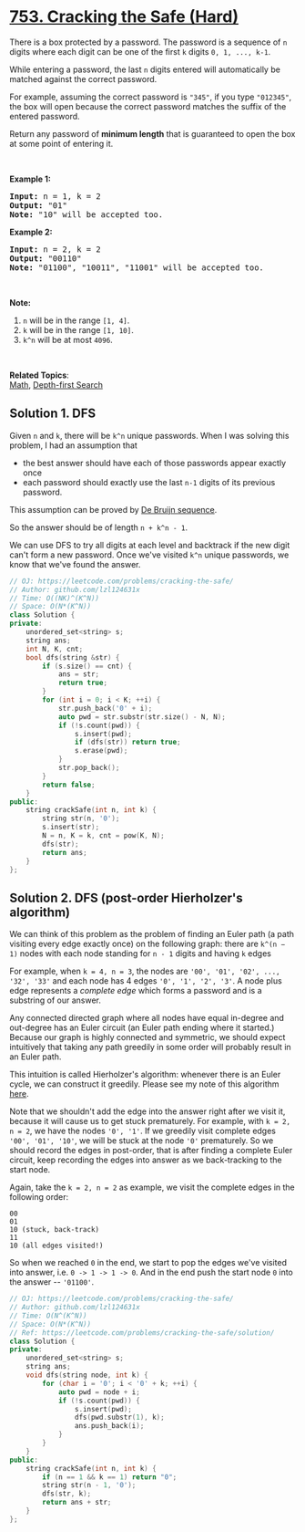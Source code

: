 # [753. Cracking the Safe (Hard)](https://leetcode.com/problems/cracking-the-safe/)

<p>There is a box protected by a password. The password is a sequence of&nbsp;<code>n</code> digits&nbsp;where each digit can be one of the first <code>k</code> digits <code>0, 1, ..., k-1</code>.</p>

<p>While entering a password,&nbsp;the last <code>n</code> digits entered will automatically be matched against the correct password.</p>

<p>For example, assuming the correct password is <code>"345"</code>,&nbsp;if you type <code>"012345"</code>, the box will open because the correct password matches the suffix of the entered password.</p>

<p>Return any password of <strong>minimum length</strong> that is guaranteed to open the box at some point of entering it.</p>

<p>&nbsp;</p>

<p><b>Example 1:</b></p>

<pre><b>Input:</b> n = 1, k = 2
<b>Output:</b> "01"
<b>Note:</b> "10" will be accepted too.
</pre>

<p><b>Example 2:</b></p>

<pre><b>Input:</b> n = 2, k = 2
<b>Output:</b> "00110"
<b>Note:</b> "01100", "10011", "11001" will be accepted too.
</pre>

<p>&nbsp;</p>

<p><b>Note:</b></p>

<ol>
	<li><code>n</code> will be in the range <code>[1, 4]</code>.</li>
	<li><code>k</code> will be in the range <code>[1, 10]</code>.</li>
	<li><code>k^n</code> will be at most <code>4096</code>.</li>
</ol>

<p>&nbsp;</p>


**Related Topics**:  
[Math](https://leetcode.com/tag/math/), [Depth-first Search](https://leetcode.com/tag/depth-first-search/)

## Solution 1. DFS

Given `n` and `k`, there will be `k^n` unique passwords. When I was solving this problem, I had an assumption that
* the best answer should have each of those passwords appear exactly once
* each password should exactly use the last `n-1` digits of its previous password.

This assumption can be proved by [De Bruijn sequence](https://en.wikipedia.org/wiki/De_Bruijn_sequence).

So the answer should be of length `n + k^n - 1`.

We can use DFS to try all digits at each level and backtrack if the new digit can't form a new password. Once we've visited `k^n` unique passwords, we know that we've found the answer.

```cpp
// OJ: https://leetcode.com/problems/cracking-the-safe/
// Author: github.com/lzl124631x
// Time: O((NK)^(K^N))
// Space: O(N*(K^N))
class Solution {
private:
    unordered_set<string> s;
    string ans;
    int N, K, cnt;
    bool dfs(string &str) {
        if (s.size() == cnt) {
            ans = str;
            return true;
        }
        for (int i = 0; i < K; ++i) {
            str.push_back('0' + i);
            auto pwd = str.substr(str.size() - N, N);
            if (!s.count(pwd)) {
                s.insert(pwd);
                if (dfs(str)) return true;
                s.erase(pwd);
            }
            str.pop_back();
        }
        return false;
    }
public:
    string crackSafe(int n, int k) {
        string str(n, '0');
        s.insert(str);
        N = n, K = k, cnt = pow(K, N);
        dfs(str);
        return ans;
    }
};
```

## Solution 2. DFS (post-order Hierholzer's algorithm)

We can think of this problem as the problem of finding an Euler path (a path visiting every edge exactly once) on the following graph: there are `k^(n − 1)` nodes with each node standing for `n - 1` digits and having `k` edges

For example, when `k = 4, n = 3`, the nodes are `'00', '01', '02', ..., '32', '33'` and each node has 4 edges `'0', '1', '2', '3'`. A node plus edge represents a _complete edge_ which forms a password and is a substring of our answer.

Any connected directed graph where all nodes have equal in-degree and out-degree has an Euler circuit (an Euler path ending where it started.) Because our graph is highly connected and symmetric, we should expect intuitively that taking any path greedily in some order will probably result in an Euler path.

This intuition is called Hierholzer's algorithm: whenever there is an Euler cycle, we can construct it greedily. Please see my note of this algorithm [here](../../notes/euler-path.md).

Note that we shouldn't add the edge into the answer right after we visit it, because it will cause us to get stuck prematurely. For example, with `k = 2, n = 2`, we have the nodes `'0', '1'`. If we greedily visit complete edges `'00', '01', '10'`, we will be stuck at the node `'0'` prematurely. So we should record the edges in post-order, that is after finding a complete Euler circuit, keep recording the edges into answer as we back-tracking to the start node.

Again, take the `k = 2, n = 2` as example, we visit the complete edges in the following order:

```
00
01
10 (stuck, back-track)
11
10 (all edges visited!)
```

So when we reached `0` in the end, we start to pop the edges we've visited into answer, i.e. `0 -> 1 -> 1 -> 0`. And in the end push the start node `0` into the answer -- `'01100'`.

```cpp
// OJ: https://leetcode.com/problems/cracking-the-safe/
// Author: github.com/lzl124631x
// Time: O(N^(K^N))
// Space: O(N*(K^N))
// Ref: https://leetcode.com/problems/cracking-the-safe/solution/
class Solution {
private:
    unordered_set<string> s;
    string ans;
    void dfs(string node, int k) {
        for (char i = '0'; i < '0' + k; ++i) {
            auto pwd = node + i;
            if (!s.count(pwd)) {
                s.insert(pwd);
                dfs(pwd.substr(1), k);
                ans.push_back(i);
            }
        }
    }
public:
    string crackSafe(int n, int k) {
        if (n == 1 && k == 1) return "0";
        string str(n - 1, '0');
        dfs(str, k);
        return ans + str;
    }
};
```